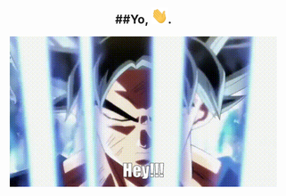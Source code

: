 <div align="center">
<h2> ##Yo, <img src="https://github.com/vampirepapi/vampirepapi/blob/main/assets/Hi.gif" width="30px">. </h2>
  <img src="https://github.com/vampirepapi/vampirepapi/blob/main/assets/github.gif">
</div>
<!--
**vampirepapi/vampirepapi** is a ✨ _special_ ✨ repository because its `README.md` (this file) appears on your GitHub profile.

Here are some ideas to get you started:

- 🔭 I’m currently working on ...
- 🌱 I’m currently learning ...
- 👯 I’m looking to collaborate on ...
- 🤔 I’m looking for help with ...
- 💬 Ask me about ...
- 📫 How to reach me: ...
- 😄 Pronouns: ...
- ⚡ Fun fact: ...
-->
<p  align="center">
  <img src="https://visitor-badge.glitch.me/badge?page_id=vampirepapi.vampirepapi" alt="visitor badge"/>
</p>
